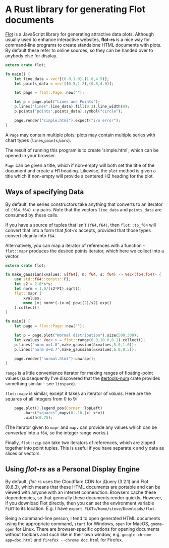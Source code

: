 # A Rust library for generating Flot documents

[Flot](http://www.flotcharts.org/) is a JavaScript library for generating
attractive data plots.  Although usually used to enhance interactive
websites, **flot-rs** is a nice way for command-line programs to create
standalone HTML documents with plots. By default these refer to online
sources, so they can be handed over to anybody else for display.

```rust
extern crate flot;

fn main() {
    let line_data = vec![(0.0,1.0),(1.0,4.5)];
    let points_data = vec![(0.5,1.2),(0.8,4.0)];

    let page = flot::Page::new("");

    let p = page.plot("Lines and Points");
    p.lines("lines",line_data).fill(0.3).line_width(0);
    p.points("points",points_data).symbol("circle");

    page.render("simple.html").expect("i/o error");
}

```

A `Page` may contain multiple plots; plots may contain multiple
series with chart types (`lines`,`points`,`bars`).

The result of running this program is to create 'simple.html', which
can be opened in your browser.

`Page` can be given a title, which if non-empty will both set the title
of the document and create a H1 heading. Likewise, the `plot` method is
given a title which if non-empty will provide a centered H2 heading for
the plot.

## Ways of specifying Data

By default, the series constructors take anything that converts to an
iterator of `(f64,f64)` x-y pairs.
Note that the vectors `line_data` and `points_data` are consumed
by these calls.

If you have a source of tuples that isn't `(f64,f64)`, then
`flot::to_f64` will convert that into a form that _flot-rs_ accepts, provided
that those types convert cleanly into `f64`.

Alternatively, you can map a iterator of references with a function - `flot::mapr`
produces the desired points iterator, which here we collect into a vector.

```rust
extern crate flot;

fn make_gaussian(xvalues: &[f64], m: f64, s: f64) -> Vec<(f64,f64)> {
    use std::f64::consts::PI;
    let s2 = 2.0*s*s;
    let norm = 1.0/(s2*PI).sqrt();
    flot::mapr (
        xvalues,
        move |x| norm*(-(x-m).powi(2)/s2).exp()
    ).collect()
}

fn main() {
    let page = flot::Page::new("");

    let p = page.plot("Normal distribution").size(500,300);
    let xvalues: Vec<_> = flot::range(0.0,10.0,0.1).collect();
    p.lines("norm σ=1.0",make_gaussian(&xvalues,5.0,1.0));
    p.lines("norm σ=0.7",make_gaussian(&xvalues,6.0,0.5));

    page.render("normal.html").unwrap();
}
```
`range` is a little convenience iterator for making ranges of floating-point
values (subsequently I've discovered that the [itertools-num](https://docs.rs/itertools-num)
crate provides something similar - see `linspace`).


`flot::mapv` is similar, except it takes an iterator of _values_. Here are the
squares of all integers from 0 to 9:

```rust
    page.plot().legend_pos(Corner::TopLeft)
        .bars("squares",mapv(0..10,|x| x*x))
        .width(0.75);
```
(The iterator given to `mapr` and `mapv` can provide any values which can be
_converted_ into a `f64`, so the integer range works.)

Finally, `flot::zip` can take two iterators of references, which are zipped
together into point tuples. This is useful if you have separate x and y data
as slices or vectors.

## Using _flot-rs_ as a Personal Display Engine

By default, _flot-rs_ uses the Cloudflare CDN for jQuery (3.2.1) and Flot (0.8.3),
which means that these HTML documents are portable and can be viewed with anyone
with an internet connenction. Browsers cache these dependencies, so that generally
these documents render quickly. However, if you download Flot directly, then
you can set the environment variable `FLOT` to its location. E.g. I have
`export FLOT=/home/steve/Downloads/flot`.

Being a command-line person, I tend to open generated HTML documents using
the appropriate command, `start` for Windows, `open` for MacOS, `gnome-open`
for Linux. There are browser-specific options for opening documents without
toolbars and such like in their own window, e.g. `google-chrome --app=doc.html`
and `firefox --chrome doc.html` for Firefox.

